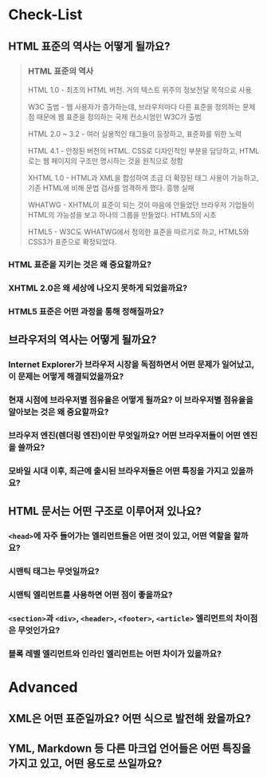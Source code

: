 # Check-List

## HTML 표준의 역사는 어떻게 될까요?

> ### HTML 표준의 역사
>
> HTML 1.0 - 최초의 HTML 버전. 거의 텍스트 위주의 정보전달 목적으로 사용
>
> W3C 출범 - 웹 사용자가 증가하는데, 브라우저마다 다른 표준을 정의하는 문제점 때문에 웹 표준을 정의하는 국제 컨소시엄인 W3C가 출범
>
> HTML 2.0 ~ 3.2 - 여러 실용적인 태그들이 등장하고, 표준화를 위한 노력
>
> HTML 4.1 - 안정된 버전의 HTML. CSS로 디자인적인 부분을 담당하고, HTML로는 웹 페이지의 구조만 명시하는 것을 원칙으로 정함
>
> XHTML 1.0 - HTML과 XML을 합성하여 조금 더 확장된 태그 사용이 가능하고, 기존 HTML에 비해 문법 검사를 엄격하게 했다. 흥행 실패
>
> WHATWG - XHTML이 표준이 되는 것이 마음에 안들었던 브라우저 기업들이 HTML의 가능성을 보고 하나의 그룹을 만들었다. HTML5의 시초
>
> HTML5 - W3C도 WHATWG에서 정의한 표준을 따르기로 하고, HTML5와 CSS3가 표준으로 확정되었다.

### HTML 표준을 지키는 것은 왜 중요할까요?

### XHTML 2.0은 왜 세상에 나오지 못하게 되었을까요?

### HTML5 표준은 어떤 과정을 통해 정해질까요?

## 브라우저의 역사는 어떻게 될까요?

### Internet Explorer가 브라우저 시장을 독점하면서 어떤 문제가 일어났고, 이 문제는 어떻게 해결되었을까요?

### 현재 시점에 브라우저별 점유율은 어떻게 될까요? 이 브라우저별 점유율을 알아보는 것은 왜 중요할까요?

### 브라우저 엔진(렌더링 엔진)이란 무엇일까요? 어떤 브라우저들이 어떤 엔진을 쓸까요?

### 모바일 시대 이후, 최근에 출시된 브라우저들은 어떤 특징을 가지고 있을까요?

## HTML 문서는 어떤 구조로 이루어져 있나요?

### `<head>`에 자주 들어가는 엘리먼트들은 어떤 것이 있고, 어떤 역할을 할까요?

### 시맨틱 태그는 무엇일까요?

### 시맨틱 엘리먼트를 사용하면 어떤 점이 좋을까요?

### `<section>`과 `<div>`, `<header>`, `<footer>`, `<article>` 엘리먼트의 차이점은 무엇인가요?

### 블록 레벨 엘리먼트와 인라인 엘리먼트는 어떤 차이가 있을까요?

# Advanced

## XML은 어떤 표준일까요? 어떤 식으로 발전해 왔을까요?

## YML, Markdown 등 다른 마크업 언어들은 어떤 특징을 가지고 있고, 어떤 용도로 쓰일까요?